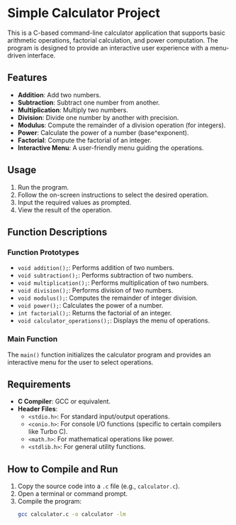 # Simple Calculator Project  

This is a C-based command-line calculator application that supports basic arithmetic operations, factorial calculation, and power computation. The program is designed to provide an interactive user experience with a menu-driven interface.  

## Features  

- **Addition**: Add two numbers.  
- **Subtraction**: Subtract one number from another.  
- **Multiplication**: Multiply two numbers.  
- **Division**: Divide one number by another with precision.  
- **Modulus**: Compute the remainder of a division operation (for integers).  
- **Power**: Calculate the power of a number (base^exponent).  
- **Factorial**: Compute the factorial of an integer.  
- **Interactive Menu**: A user-friendly menu guiding the operations.  

## Usage  

1. Run the program.  
2. Follow the on-screen instructions to select the desired operation.  
3. Input the required values as prompted.  
4. View the result of the operation.  

## Function Descriptions  

### Function Prototypes  
- `void addition();`: Performs addition of two numbers.  
- `void subtraction();`: Performs subtraction of two numbers.  
- `void multiplication();`: Performs multiplication of two numbers.  
- `void division();`: Performs division of two numbers.  
- `void modulus();`: Computes the remainder of integer division.  
- `void power();`: Calculates the power of a number.  
- `int factorial();`: Returns the factorial of an integer.  
- `void calculator_operations();`: Displays the menu of operations.  

### Main Function  
The `main()` function initializes the calculator program and provides an interactive menu for the user to select operations.  

## Requirements  

- **C Compiler**: GCC or equivalent.  
- **Header Files**:  
  - `<stdio.h>`: For standard input/output operations.  
  - `<conio.h>`: For console I/O functions (specific to certain compilers like Turbo C).  
  - `<math.h>`: For mathematical operations like power.  
  - `<stdlib.h>`: For general utility functions.  

## How to Compile and Run  

1. Copy the source code into a `.c` file (e.g., `calculator.c`).  
2. Open a terminal or command prompt.  
3. Compile the program:  
   ```bash
   gcc calculator.c -o calculator -lm
